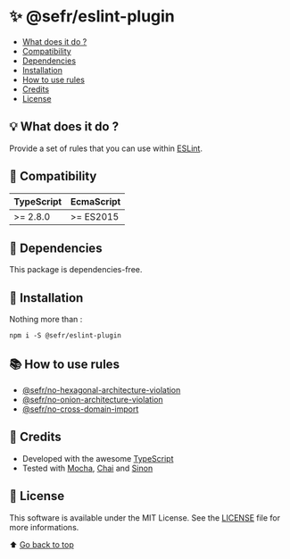 # ✨ @sefr/eslint-plugin

- [What does it do ?](#-what-does-it-do)
- [Compatibility](#-compatibility)
- [Dependencies](#-dependencies)
- [Installation](#-installation)
- [How to use rules](#-how-to-use-rules)
- [Credits](#-credits)
- [License](#-license)

## 💡 What does it do ?

Provide a set of rules that you can use within [ESLint](https://eslint.org/).

## 🔧 Compatibility

| TypeScript | EcmaScript |
|------------|------------|
| \>= 2.8.0  | \>= ES2015 |

## 🎱 Dependencies

This package is dependencies-free.

## 💾 Installation

Nothing more than :

```shell
npm i -S @sefr/eslint-plugin
```

## 📚 How to use rules

- [@sefr/no-hexagonal-architecture-violation](./docs/no-hexagonal-architecture-violation.md)
- [@sefr/no-onion-architecture-violation](./docs/no-onion-architecture-violation.md)
- [@sefr/no-cross-domain-import](./docs/no-cross-domain-import.md)

## 📎 Credits

+ Developed with the awesome [TypeScript](https://www.typescriptlang.org/)
+ Tested with [Mocha](https://mochajs.org/), [Chai](https://www.chaijs.com/) and [Sinon](https://sinonjs.org/)

## 📜 License

This software is available under the MIT License. See the [LICENSE](LICENSE.md) file for more informations.

⬆️ [Go back to top](#-sefreslint-plugin)
